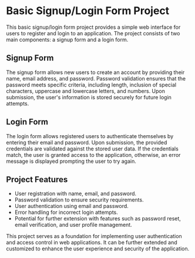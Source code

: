 # Basic Signup/Login Form Project

This basic signup/login form project provides a simple web interface for users to register and login to an application. The project consists of two main components: a signup form and a login form.

## Signup Form

The signup form allows new users to create an account by providing their name, email address, and password. Password validation ensures that the password meets specific criteria, including length, inclusion of special characters, uppercase and lowercase letters, and numbers. Upon submission, the user's information is stored securely for future login attempts.

## Login Form

The login form allows registered users to authenticate themselves by entering their email and password. Upon submission, the provided credentials are validated against the stored user data. If the credentials match, the user is granted access to the application, otherwise, an error message is displayed prompting the user to try again.

## Project Features

- User registration with name, email, and password.
- Password validation to ensure security requirements.
- User authentication using email and password.
- Error handling for incorrect login attempts.
- Potential for further extension with features such as password reset, email verification, and user profile management.

This project serves as a foundation for implementing user authentication and access control in web applications. It can be further extended and customized to enhance the user experience and security of the application.
